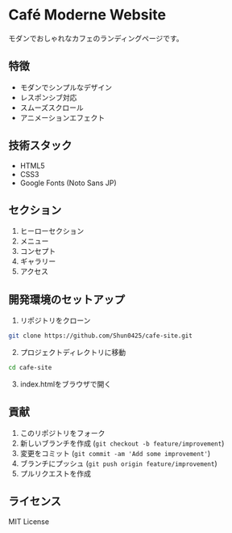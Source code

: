 # Café Moderne Website

モダンでおしゃれなカフェのランディングページです。

## 特徴

- モダンでシンプルなデザイン
- レスポンシブ対応
- スムーズスクロール
- アニメーションエフェクト

## 技術スタック

- HTML5
- CSS3
- Google Fonts (Noto Sans JP)

## セクション

1. ヒーローセクション
2. メニュー
3. コンセプト
4. ギャラリー
5. アクセス

## 開発環境のセットアップ

1. リポジトリをクローン
```bash
git clone https://github.com/Shun0425/cafe-site.git
```

2. プロジェクトディレクトリに移動
```bash
cd cafe-site
```

3. index.htmlをブラウザで開く

## 貢献

1. このリポジトリをフォーク
2. 新しいブランチを作成 (`git checkout -b feature/improvement`)
3. 変更をコミット (`git commit -am 'Add some improvement'`)
4. ブランチにプッシュ (`git push origin feature/improvement`)
5. プルリクエストを作成

## ライセンス

MIT License 